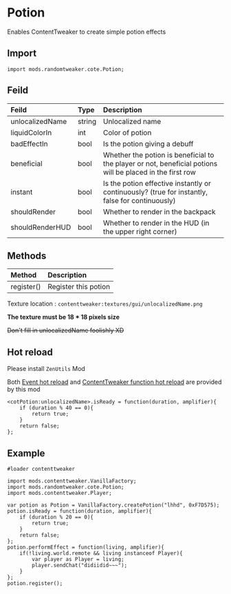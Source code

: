 # Potion

Enables ContentTweaker to create simple potion effects

## Import

```zenscrtip
import mods.randomtweaker.cote.Potion;
```

## Feild

| Feild | Type | Description |
| :---- | :---- | :---- |
| unlocalizedName | string | Unlocalized name |
| liquidColorIn | int | Color of potion |
| badEffectIn | bool | Is the potion giving a debuff |
| beneficial | bool | Whether the potion is beneficial to the player or not, beneficial potions will be placed in the first row |
| instant | bool | Is the potion effective instantly or continuously? (true for instantly, false for continuously)|
| shouldRender | bool | Whether to render in the backpack |
| shouldRenderHUD | bool | Whether to render in the HUD (in the upper right corner) |

## Methods

| Method | Description |
| :---- | :---- |
| register() | Register this potion |

Texture location : `contenttweaker:textures/gui/unlocalizedName.png`

**The texture must be 18 * 18 pixels size**

~~Don't fill in unlocalizedName foolishly XD~~

## Hot reload

Please install `ZenUtils` Mod

Both [Event hot reload](https://github.com/friendlyhj/ZenUtils/wiki/ReloadEvents)
and [ContentTweaker function hot reload](https://github.com/friendlyhj/ZenUtils/wiki/LateSetCoTFunction)
are provided by this mod

```zenscript
<cotPotion:unlocalizedName>.isReady = function(duration, amplifier){
	if (duration % 40 == 0){
		return true;
	}
	return false;
};
```

## Example

```zenscript
#loader contenttweaker

import mods.contenttweaker.VanillaFactory;
import mods.randomtweaker.cote.Potion;
import mods.contenttweaker.Player;

var potion as Potion = VanillaFactory.createPotion("lhhd", 0xF7D575);
potion.isReady = function(duration, amplifier){
	if (duration % 20 == 0){
		return true;
	}
	return false;
};
potion.performEffect = function(living, amplifier){
 	if(!living.world.remote && living instanceof Player){
		var player as Player = living;
		player.sendChat("didiidid~~~");
	}
};
potion.register();
```
